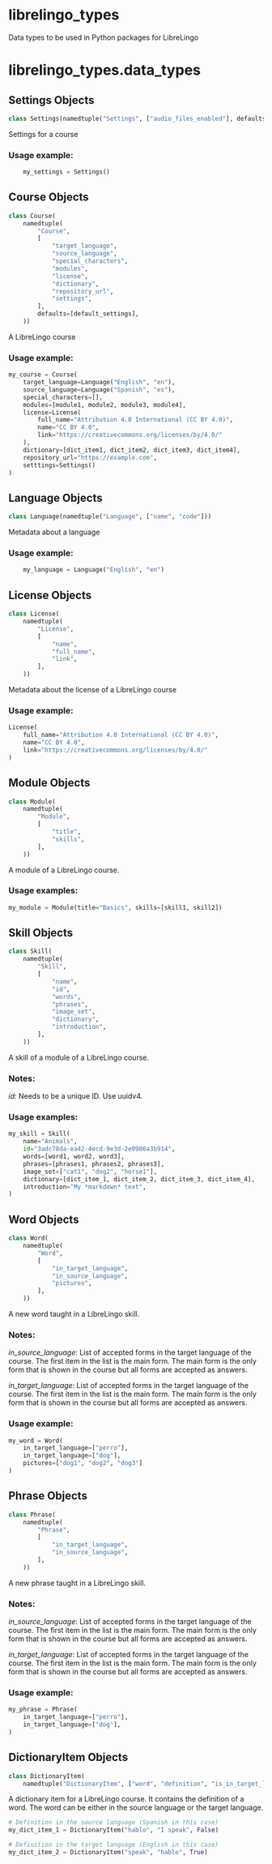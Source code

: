 <a name="librelingo_types"></a>
# librelingo\_types

Data types to be used in Python packages for LibreLingo

<a name="librelingo_types.data_types"></a>
# librelingo\_types.data\_types

<a name="librelingo_types.data_types.Settings"></a>
## Settings Objects

```python
class Settings(namedtuple("Settings", ["audio_files_enabled"], defaults=[True]))
```

Settings for a course

### Usage example:
```python
    my_settings = Settings()
```

<a name="librelingo_types.data_types.Course"></a>
## Course Objects

```python
class Course(
    namedtuple(
        "Course",
        [
            "target_language",
            "source_language",
            "special_characters",
            "modules",
            "license",
            "dictionary",
            "repository_url",
            "settings",
        ],
        defaults=[default_settings],
    ))
```

A LibreLingo course

### Usage example:

```python
my_course = Course(
    target_language=Language("English", "en"),
    source_language=Language("Spanish", "es"),
    special_characters=[],
    modules=[module1, module2, module3, module4],
    license=License(
        full_name="Attribution 4.0 International (CC BY 4.0)",
        name="CC BY 4.0",
        link="https://creativecommons.org/licenses/by/4.0/"
    ),
    dictionary=[dict_item1, dict_item2, dict_item3, dict_item4],
    repository_url="https://example.com",
    setttings=Settings()
)
```

<a name="librelingo_types.data_types.Language"></a>
## Language Objects

```python
class Language(namedtuple("Language", ["name", "code"]))
```

Metadata about a language

### Usage example:
```python
    my_language = Language("English", "en")
```

<a name="librelingo_types.data_types.License"></a>
## License Objects

```python
class License(
    namedtuple(
        "License",
        [
            "name",
            "full_name",
            "link",
        ],
    ))
```

Metadata about the license of a LibreLingo course

### Usage example:

```python
License(
    full_name="Attribution 4.0 International (CC BY 4.0)",
    name="CC BY 4.0",
    link="https://creativecommons.org/licenses/by/4.0/"
)
```

<a name="librelingo_types.data_types.Module"></a>
## Module Objects

```python
class Module(
    namedtuple(
        "Module",
        [
            "title",
            "skills",
        ],
    ))
```

A module of a LibreLingo course.

### Usage examples:

```python
my_module = Module(title="Basics", skills=[skill1, skill2])
```

<a name="librelingo_types.data_types.Skill"></a>
## Skill Objects

```python
class Skill(
    namedtuple(
        "Skill",
        [
            "name",
            "id",
            "words",
            "phrases",
            "image_set",
            "dictionary",
            "introduction",
        ],
    ))
```

A skill of a module of a LibreLingo course.

### Notes:

*id*: Needs to be a unique ID. Use uuidv4.

### Usage examples:

```python
my_skill = Skill(
    name="Animals",
    id="3adc78da-ea42-4ecd-9e3d-2e0986a3b914",
    words=[word1, word2, word3],
    phrases=[phrases1, phrases2, phrases3],
    image_set=["cat1", "dog2", "horse1"],
    dictionary=[dict_item_1, dict_item_2, dict_item_3, dict_item_4],
    introduction="My *markdown* text",
)
```

<a name="librelingo_types.data_types.Word"></a>
## Word Objects

```python
class Word(
    namedtuple(
        "Word",
        [
            "in_target_language",
            "in_source_language",
            "pictures",
        ],
    ))
```

A new word taught in a LibreLingo skill.

### Notes:

*in_source_language*: List of accepted forms in the target language of the
course. The first item in the list is the main form. The main form is the
only form that is shown in the course but all forms are accepted as
answers.

*in_target_language*: List of accepted forms in the target language of the
course. The first item in the list is the main form. The main form is the
only form that is shown in the course but all forms are accepted as
answers.

### Usage example:

```python
my_word = Word(
    in_target_language=["perro"],
    in_target_language=["dog"],
    pictures=["dog1", "dog2", "dog3"]
)
```

<a name="librelingo_types.data_types.Phrase"></a>
## Phrase Objects

```python
class Phrase(
    namedtuple(
        "Phrase",
        [
            "in_target_language",
            "in_source_language",
        ],
    ))
```

A new phrase taught in a LibreLingo skill.

### Notes:

*in_source_language*: List of accepted forms in the target language of the
course. The first item in the list is the main form. The main form is the
only form that is shown in the course but all forms are accepted as
answers.

*in_target_language*: List of accepted forms in the target language of the
course. The first item in the list is the main form. The main form is the
only form that is shown in the course but all forms are accepted as
answers.

### Usage example:

```python
my_phrase = Phrase(
    in_target_language=["perro"],
    in_target_language=["dog"],
)
```

<a name="librelingo_types.data_types.DictionaryItem"></a>
## DictionaryItem Objects

```python
class DictionaryItem(
    namedtuple("DictionaryItem", ["word", "definition", "is_in_target_language"]))
```

A dictionary item for a LibreLingo course. It contains the definition of
a word. The word can be either in the source language or the target
language.

```python
# Definition in the source language (Spanish in this case)
my_dict_item_1 = DictionaryItem("hablo", "I speak", False)

# Definition in the target language (English in this case)
my_dict_item_2 = DictionaryItem("speak", "hablo", True)
```

